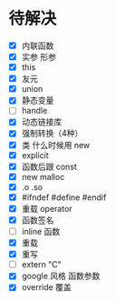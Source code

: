 # 待解决

- [x] 内联函数
- [x] 实参 形参
- [x] this
- [x] 友元
- [x] union
- [x] 静态变量
- [ ] handle
- [x] 动态链接库
- [x] 强制转换（4种）
- [x] 类 什么时候用 new
- [x] explicit
- [x] 函数后跟 const
- [x] new malloc
- [x] .o .so
- [x] #ifndef #define #endif
- [x] 重载 operator
- [x] 函数签名
- [ ] inline 函数
- [x] 重载
- [x] 重写
- [ ] extern "C"
- [x] google 风格 函数参数
- [x] override 覆盖
